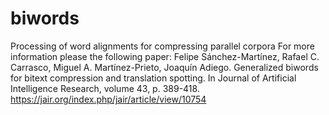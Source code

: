 # biwords
Processing of word alignments for compressing parallel corpora
For more information please the following paper:
Felipe Sánchez-Martínez, Rafael C. Carrasco, Miguel A. Martínez-Prieto, Joaquín Adiego. Generalized biwords for bitext compression and translation spotting. In Journal of Artificial Intelligence Research, volume 43, p. 389-418. https://jair.org/index.php/jair/article/view/10754
